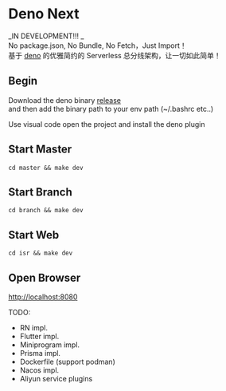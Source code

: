 # Deno Next

_IN DEVELOPMENT!!! _  
No package.json, No Bundle, No Fetch，Just Import！  
基于 [deno](https://www.denojs.cn) 的优雅简约的 Serverless 总分线架构，让一切如此简单！

## Begin

Download the deno binary [release](https://github.com/denoland/deno/releases)  
and then add the binary path to your env path (~/.bashrc etc..)

Use visual code open the project and install the deno plugin

## Start Master

`cd master && make dev`

## Start Branch

`cd branch && make dev`

## Start Web

`cd isr && make dev`

## Open Browser

[http://localhost:8080](http://localhost:8080)

TODO:

- RN impl.
- Flutter impl.
- Miniprogram impl.
- Prisma impl.
- Dockerfile (support podman)
- Nacos impl.
- Aliyun service plugins
